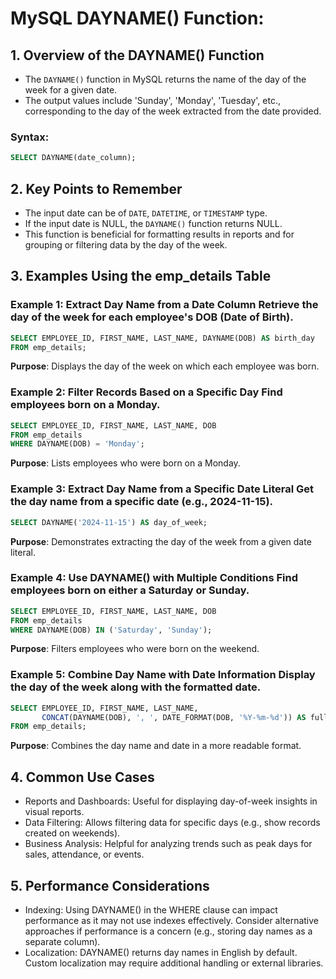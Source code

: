 # MySQL DAYNAME() Function:

## 1. Overview of the DAYNAME() Function
- The `DAYNAME()` function in MySQL returns the name of the day of the week for a given date.
- The output values include 'Sunday', 'Monday', 'Tuesday', etc., corresponding to the day of the week extracted from the date provided.

### Syntax:

```sql
SELECT DAYNAME(date_column);
```

## 2. Key Points to Remember
- The input date can be of `DATE`, `DATETIME`, or `TIMESTAMP` type.
- If the input date is NULL, the `DAYNAME()` function returns NULL.
- This function is beneficial for formatting results in reports and for grouping or filtering data by the day of the week.

## 3. Examples Using the emp_details Table
### Example 1: Extract Day Name from a Date Column Retrieve the day of the week for each employee's DOB (Date of Birth).

```sql
SELECT EMPLOYEE_ID, FIRST_NAME, LAST_NAME, DAYNAME(DOB) AS birth_day
FROM emp_details;
```

**Purpose**: Displays the day of the week on which each employee was born.

### Example 2: Filter Records Based on a Specific Day Find employees born on a Monday.

```sql
SELECT EMPLOYEE_ID, FIRST_NAME, LAST_NAME, DOB
FROM emp_details
WHERE DAYNAME(DOB) = 'Monday';
```

**Purpose**: Lists employees who were born on a Monday.


### Example 3: Extract Day Name from a Specific Date Literal Get the day name from a specific date (e.g., 2024-11-15).

```sql
SELECT DAYNAME('2024-11-15') AS day_of_week;
```

**Purpose**: Demonstrates extracting the day of the week from a given date literal.

### Example 4: Use DAYNAME() with Multiple Conditions Find employees born on either a Saturday or Sunday.

```sql
SELECT EMPLOYEE_ID, FIRST_NAME, LAST_NAME, DOB
FROM emp_details
WHERE DAYNAME(DOB) IN ('Saturday', 'Sunday');
```

**Purpose**: Filters employees who were born on the weekend.

### Example 5: Combine Day Name with Date Information Display the day of the week along with the formatted date.

```sql
SELECT EMPLOYEE_ID, FIRST_NAME, LAST_NAME, 
       CONCAT(DAYNAME(DOB), ', ', DATE_FORMAT(DOB, '%Y-%m-%d')) AS full_birth_date
FROM emp_details;
```

**Purpose**: Combines the day name and date in a more readable format.


## 4. Common Use Cases
- Reports and Dashboards: Useful for displaying day-of-week insights in visual reports.
- Data Filtering: Allows filtering data for specific days (e.g., show records created on weekends).
- Business Analysis: Helpful for analyzing trends such as peak days for sales, attendance, or events.

## 5. Performance Considerations
- Indexing: Using DAYNAME() in the WHERE clause can impact performance as it may not use indexes effectively. Consider alternative approaches if performance is a concern (e.g., storing day names as a separate column).
- Localization: DAYNAME() returns day names in English by default. Custom localization may require additional handling or external libraries.
